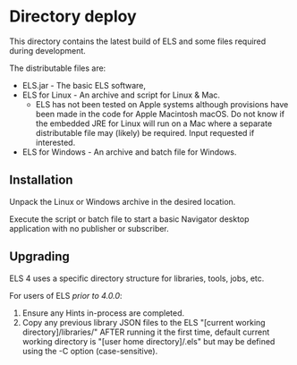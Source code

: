# Directory deploy

This directory contains the latest build of ELS and some files
required during development.

The distributable files are:

 * ELS.jar - The basic ELS software,
 * ELS for Linux - An archive and script for Linux & Mac.
   * ELS has not been tested on Apple systems although provisions have
     been made in the code for Apple Macintosh macOS. Do not know if the
     embedded JRE for Linux will run on a Mac where a separate distributable
     file may (likely) be required. Input requested if interested.
 * ELS for Windows - An archive and batch file for Windows.

## Installation

Unpack the Linux or Windows archive in the desired location.

Execute the script or batch file to start a basic Navigator desktop
application with no publisher or subscriber.

## Upgrading

ELS 4 uses a specific directory structure for libraries, tools, jobs, etc.

For users of ELS _prior to 4.0.0_: 
1. Ensure any Hints in-process are completed.
2. Copy any previous library JSON files to the ELS 
   "[current working directory]/libraries/" AFTER running it the first 
   time, default current working directory is "[user home directory]/.els"
   but may be defined using the -C option (case-sensitive).
